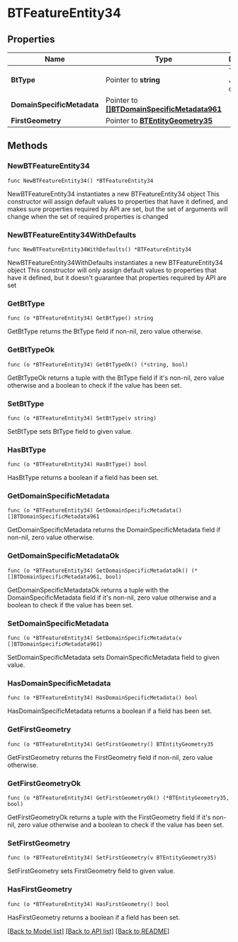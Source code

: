 # BTFeatureEntity34

## Properties

Name | Type | Description | Notes
------------ | ------------- | ------------- | -------------
**BtType** | Pointer to **string** | Type of JSON object. | [optional] 
**DomainSpecificMetadata** | Pointer to [**[]BTDomainSpecificMetadata961**](BTDomainSpecificMetadata961.md) |  | [optional] 
**FirstGeometry** | Pointer to [**BTEntityGeometry35**](BTEntityGeometry35.md) |  | [optional] 

## Methods

### NewBTFeatureEntity34

`func NewBTFeatureEntity34() *BTFeatureEntity34`

NewBTFeatureEntity34 instantiates a new BTFeatureEntity34 object
This constructor will assign default values to properties that have it defined,
and makes sure properties required by API are set, but the set of arguments
will change when the set of required properties is changed

### NewBTFeatureEntity34WithDefaults

`func NewBTFeatureEntity34WithDefaults() *BTFeatureEntity34`

NewBTFeatureEntity34WithDefaults instantiates a new BTFeatureEntity34 object
This constructor will only assign default values to properties that have it defined,
but it doesn't guarantee that properties required by API are set

### GetBtType

`func (o *BTFeatureEntity34) GetBtType() string`

GetBtType returns the BtType field if non-nil, zero value otherwise.

### GetBtTypeOk

`func (o *BTFeatureEntity34) GetBtTypeOk() (*string, bool)`

GetBtTypeOk returns a tuple with the BtType field if it's non-nil, zero value otherwise
and a boolean to check if the value has been set.

### SetBtType

`func (o *BTFeatureEntity34) SetBtType(v string)`

SetBtType sets BtType field to given value.

### HasBtType

`func (o *BTFeatureEntity34) HasBtType() bool`

HasBtType returns a boolean if a field has been set.

### GetDomainSpecificMetadata

`func (o *BTFeatureEntity34) GetDomainSpecificMetadata() []BTDomainSpecificMetadata961`

GetDomainSpecificMetadata returns the DomainSpecificMetadata field if non-nil, zero value otherwise.

### GetDomainSpecificMetadataOk

`func (o *BTFeatureEntity34) GetDomainSpecificMetadataOk() (*[]BTDomainSpecificMetadata961, bool)`

GetDomainSpecificMetadataOk returns a tuple with the DomainSpecificMetadata field if it's non-nil, zero value otherwise
and a boolean to check if the value has been set.

### SetDomainSpecificMetadata

`func (o *BTFeatureEntity34) SetDomainSpecificMetadata(v []BTDomainSpecificMetadata961)`

SetDomainSpecificMetadata sets DomainSpecificMetadata field to given value.

### HasDomainSpecificMetadata

`func (o *BTFeatureEntity34) HasDomainSpecificMetadata() bool`

HasDomainSpecificMetadata returns a boolean if a field has been set.

### GetFirstGeometry

`func (o *BTFeatureEntity34) GetFirstGeometry() BTEntityGeometry35`

GetFirstGeometry returns the FirstGeometry field if non-nil, zero value otherwise.

### GetFirstGeometryOk

`func (o *BTFeatureEntity34) GetFirstGeometryOk() (*BTEntityGeometry35, bool)`

GetFirstGeometryOk returns a tuple with the FirstGeometry field if it's non-nil, zero value otherwise
and a boolean to check if the value has been set.

### SetFirstGeometry

`func (o *BTFeatureEntity34) SetFirstGeometry(v BTEntityGeometry35)`

SetFirstGeometry sets FirstGeometry field to given value.

### HasFirstGeometry

`func (o *BTFeatureEntity34) HasFirstGeometry() bool`

HasFirstGeometry returns a boolean if a field has been set.


[[Back to Model list]](../README.md#documentation-for-models) [[Back to API list]](../README.md#documentation-for-api-endpoints) [[Back to README]](../README.md)


